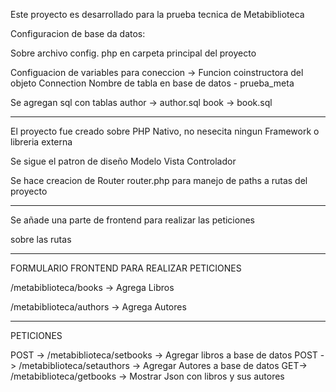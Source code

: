 Este proyecto es desarrollado para la prueba tecnica de Metabiblioteca

Configuracion de base da datos:

Sobre archivo config. php en carpeta principal del proyecto

Configuacion de variables para coneccion -> Funcion coinstructora del objeto Connection
Nombre de tabla en base de datos - prueba_meta

Se agregan sql con tablas 
author -> author.sql
book -> book.sql

___________________________________________________________________________

El proyecto fue creado sobre PHP Nativo, no nesecita ningun Framework o libreria externa

Se sigue el patron de diseño Modelo Vista Controlador

Se hace creacion de Router router.php para manejo de paths a rutas del proyecto 
___________________________________________________________________________

Se añade una parte de frontend para realizar las peticiones

sobre las rutas

___________________________________________________________________________
FORMULARIO FRONTEND PARA REALIZAR PETICIONES

/metabiblioteca/books -> Agrega Libros

/metabiblioteca/authors -> Agrega Autores

___________________________________________________________________________

PETICIONES

POST -> /metabiblioteca/setbooks -> Agregar libros a base de datos
POST -> /metabiblioteca/setauthors -> Agregar Autores a base de datos
GET-> /metabiblioteca/getbooks -> Mostrar Json con libros y sus autores
